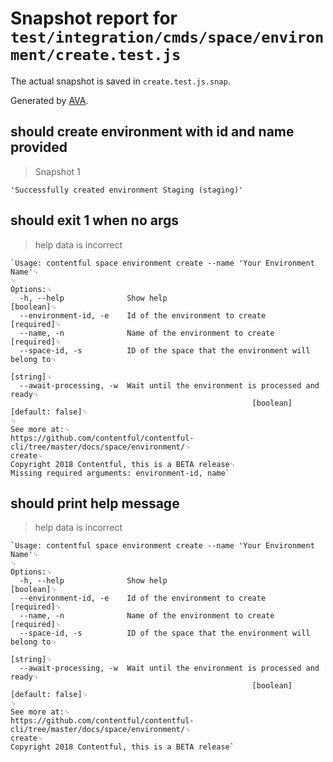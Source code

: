 # Snapshot report for `test/integration/cmds/space/environment/create.test.js`

The actual snapshot is saved in `create.test.js.snap`.

Generated by [AVA](https://ava.li).

## should create environment with id and name provided

> Snapshot 1

    'Successfully created environment Staging (staging)'

## should exit 1 when no args

> help data is incorrect

    `Usage: contentful space environment create --name 'Your Environment Name'␊
    ␊
    Options:␊
      -h, --help              Show help                                    [boolean]␊
      --environment-id, -e    Id of the environment to create             [required]␊
      --name, -n              Name of the environment to create           [required]␊
      --space-id, -s          ID of the space that the environment will belong to␊
                                                                            [string]␊
      --await-processing, -w  Wait until the environment is processed and ready␊
                                                          [boolean] [default: false]␊
    ␊
    See more at:␊
    https://github.com/contentful/contentful-cli/tree/master/docs/space/environment/␊
    create␊
    Copyright 2018 Contentful, this is a BETA release␊
    Missing required arguments: environment-id, name`

## should print help message

> help data is incorrect

    `Usage: contentful space environment create --name 'Your Environment Name'␊
    ␊
    Options:␊
      -h, --help              Show help                                    [boolean]␊
      --environment-id, -e    Id of the environment to create             [required]␊
      --name, -n              Name of the environment to create           [required]␊
      --space-id, -s          ID of the space that the environment will belong to␊
                                                                            [string]␊
      --await-processing, -w  Wait until the environment is processed and ready␊
                                                          [boolean] [default: false]␊
    ␊
    See more at:␊
    https://github.com/contentful/contentful-cli/tree/master/docs/space/environment/␊
    create␊
    Copyright 2018 Contentful, this is a BETA release`
